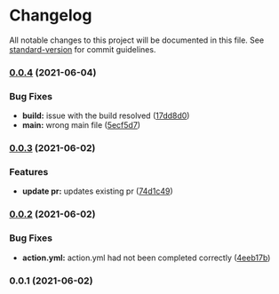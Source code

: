 # Changelog

All notable changes to this project will be documented in this file. See [standard-version](https://github.com/conventional-changelog/standard-version) for commit guidelines.

### [0.0.4](https://github.com/metrisk/bump-release-pr/compare/v0.0.3...v0.0.4) (2021-06-04)


### Bug Fixes

* **build:** issue with the build resolved ([17dd8d0](https://github.com/metrisk/bump-release-pr/commit/17dd8d070f6f3e4307797db067f3128c3132f2f5))
* **main:** wrong main file ([5ecf5d7](https://github.com/metrisk/bump-release-pr/commit/5ecf5d7b6b0fcf38be3dffe89dcc8b5b24d3498d))

### [0.0.3](https://github.com/metrisk/bump-release-pr/compare/v0.0.2...v0.0.3) (2021-06-02)


### Features

* **update pr:** updates existing pr ([74d1c49](https://github.com/metrisk/bump-release-pr/commit/74d1c49ee0389798c2d8bb80b7c1021f7377e3f1))

### [0.0.2](https://github.com/metrisk/bump-release-pr/compare/v0.0.1...v0.0.2) (2021-06-02)


### Bug Fixes

* **action.yml:** action.yml had not been completed correctly ([4eeb17b](https://github.com/metrisk/bump-release-pr/commit/4eeb17b0e0723312cda112f56fece4962c41dff5))

### 0.0.1 (2021-06-02)
